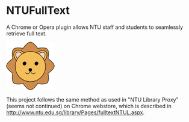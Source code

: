 # NTUFullText
A Chrome or Opera plugin allows NTU staff and students to seamlessly retrieve full text.

![ntufull logo](./icon_128.png)

This project follows the same method as used in "NTU Library Proxy" (seems not continued) on Chrome webstore, which is described in http://www.ntu.edu.sg/library/Pages/fulltextNTUL.aspx.
